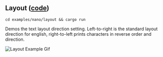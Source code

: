 ## Layout ([code](src/main.rs))

`cd examples/nano/layout && cargo run`

Demos the text layout direction setting. Left-to-right is the standard layout direction for english, right-to-left
prints characters in reverse order and direction.

![Layout Example Gif](/media/nano/layout_example.gif)